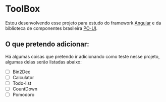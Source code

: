 # ToolBox

Estou desenvolvendo esse projeto para estudo do framework [Angular](https://angular.io/) e da biblioteca de componentes brasileira [PO-UI](https://po-ui.io/).

## O que pretendo adicionar:

Há algumas coisas que pretendo ir adicionando como teste nesse projeto, algumas delas serão listadas abaixo:

- [ ] Bin2Dec
- [ ] Calculator
- [ ] Todo-list
- [ ] CountDown
- [ ] Pomodoro
